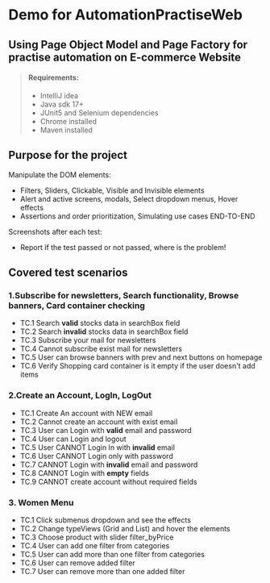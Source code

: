 # Demo for AutomationPractiseWeb

## Using Page Object Model and Page Factory for practise automation on E-commerce Website

> #### Requirements:
> - IntelliJ idea
> - Java sdk 17+
> - JUnit5 and Selenium dependencies
> - Chrome installed
> - Maven installed


## Purpose for the project

Manipulate the DOM elements:
- Filters, Sliders, Clickable, Visible and Invisible elements
- Alert and active screens, modals, Select dropdown menus, Hover effects
- Assertions and order prioritization, Simulating use cases END-TO-END

Screenshots after each test:
- Report if the test passed or not passed, where is the problem!

## Covered test scenarios

### 1.Subscribe for newsletters, Search functionality, Browse banners, Card container checking 
- TC.1 Search **valid** stocks data in searchBox field
- TC.2 Search **invalid** stocks data in searchBox field
- TC.3 Subscribe your mail for newsletters
- TC.4 Cannot subscribe exist mail for newsletters
- TC.5 User can browse banners with prev and next buttons on homepage
- TC.6 Verify Shopping card container is it empty if the user doesn't add items


### 2.Create an Account, LogIn, LogOut
- TC.1 Create An account with NEW email
- TC.2 Cannot create an account with exist email
- TC.3 User can Login with **valid** email and password
- TC.4 User can Login and logout 
- TC.5 User CANNOT Login In with **invalid** email
- TC.6 User CANNOT Login only with password
- TC.7 CANNOT Login with **invalid** email and password
- TC.8 CANNOT Login with **empty** fields
- TC.9 CANNOT create account without required fields

### 3. Women Menu
- TC.1 Click submenus dropdown and see the effects
- TC.2 Change typeViews (Grid and List) and hover the elements
- TC.3 Choose product with slider filter_byPrice
- TC.4 User can add one filter from categories
- TC.5 User can add more than one filter from categories
- TC.6 User can remove added filter
- TC.7 User can remove more than one added filter







